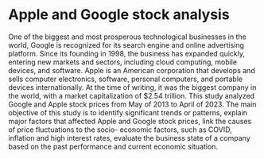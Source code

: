 # Apple and Google stock analysis
One of the biggest and most prosperous technological businesses in the world, Google is
recognized for its search engine and online advertising platform. Since its founding in 1998, the
business has expanded quickly, entering new markets and sectors, including cloud computing,
mobile devices, and software. Apple is an American corporation that develops and sells
computer electronics, software, personal computers, and portable devices internationally. At the time of writing, it was
the biggest company in the world, with a market capitalization of $2.54 trillion.
This study analyzed Google and Apple stock prices from May of 2013 to April of 2023. The main
objective of this study is to identify significant trends or patterns, explain major factors that
affected Apple and Google stock prices, link the causes of price fluctuations to the socio-
economic factors, such as COVID, inflation and high interest rates, evaluate the business state of
a company based on the past performance and current economic situation.
